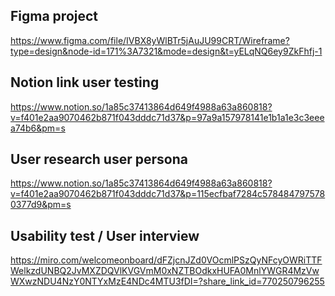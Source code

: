 ## Figma project

https://www.figma.com/file/IVBX8yWlBTr5jAuJU99CRT/Wireframe?type=design&node-id=171%3A7321&mode=design&t=yELqNQ6ey9ZkFhfj-1

## Notion link user testing

https://www.notion.so/1a85c37413864d649f4988a63a860818?v=f401e2aa9070462b871f043dddc71d37&p=97a9a157978141e1b1a1e3c3eeea74b6&pm=s

## User research user persona

https://www.notion.so/1a85c37413864d649f4988a63a860818?v=f401e2aa9070462b871f043dddc71d37&p=115ecfbaf7284c5784847975780377d9&pm=s

## Usability test / User interview

https://miro.com/welcomeonboard/dFZjcnJZd0VOcmlPSzQyNFcyOWRiTTFWelkzdUNBQ2JvMXZDQVlKVGVmM0xNZTBOdkxHUFA0MnlYWGR4MzVwWXwzNDU4NzY0NTYxMzE4NDc4MTU3fDI=?share_link_id=770250796255
